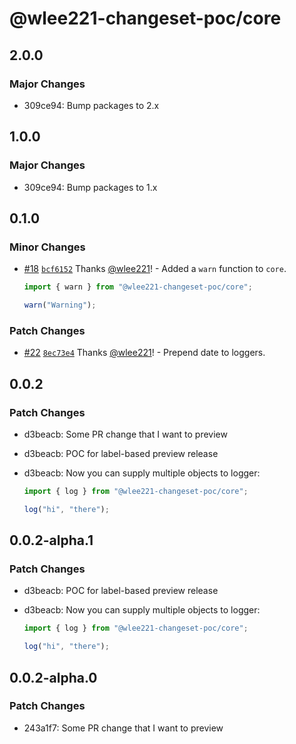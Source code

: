 # @wlee221-changeset-poc/core

## 2.0.0

### Major Changes

- 309ce94: Bump packages to 2.x

## 1.0.0

### Major Changes

- 309ce94: Bump packages to 1.x

## 0.1.0

### Minor Changes

- [#18](https://github.com/wlee221/changeset-poc/pull/18) [`bcf6152`](https://github.com/wlee221/changeset-poc/commit/bcf61525e9faff5404fff5b52c9471f1425750b1) Thanks [@wlee221](https://github.com/wlee221)! - Added a `warn` function to `core`.

  ```ts
  import { warn } from "@wlee221-changeset-poc/core";

  warn("Warning");
  ```

### Patch Changes

- [#22](https://github.com/wlee221/changeset-poc/pull/22) [`8ec73e4`](https://github.com/wlee221/changeset-poc/commit/8ec73e46290c86748b6d99ae97b35660ec295777) Thanks [@wlee221](https://github.com/wlee221)! - Prepend date to loggers.

## 0.0.2

### Patch Changes

- d3beacb: Some PR change that I want to preview
- d3beacb: POC for label-based preview release
- d3beacb: Now you can supply multiple objects to logger:

  ```ts
  import { log } from "@wlee221-changeset-poc/core";

  log("hi", "there");
  ```

## 0.0.2-alpha.1

### Patch Changes

- d3beacb: POC for label-based preview release
- d3beacb: Now you can supply multiple objects to logger:

  ```ts
  import { log } from "@wlee221-changeset-poc/core";

  log("hi", "there");
  ```

## 0.0.2-alpha.0

### Patch Changes

- 243a1f7: Some PR change that I want to preview
